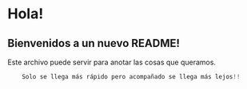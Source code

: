 # Hola! 

## Bienvenidos a un nuevo README!

Este archivo puede servir para anotar las cosas que queramos. 

```js
    Solo se llega más rápido pero acompañado se llega más lejos!!
``` 
